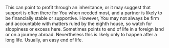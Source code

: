 This can point to profit through an inheritance, or it may suggest that support is often there for You when needed most, and a partner is likely to be financially stable or supportive. 
However, You may not always be firm and accountable with matters ruled by the eighth house, so watch for sloppiness or excess here. 
Sometimes points to end of life in a foreign land or on a journey abroad. 
Nevertheless this is likely only to happen after a long life. 
Usually, an easy end of life.